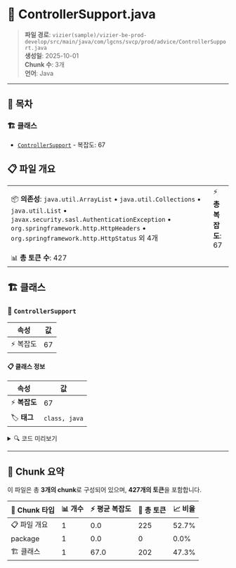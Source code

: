 # 📄 ControllerSupport.java

> **파일 경로**: `vizier(sample)/vizier-be-prod-develop/src/main/java/com/lgcns/svcp/prod/advice/ControllerSupport.java`  
> **생성일**: 2025-10-01  
> **Chunk 수**: 3개  
> **언어**: Java
---

## 📑 목차

### 🏗️ 클래스
- [`ControllerSupport`](#class-controllersupport) - 복잡도: 67

## 📋 파일 개요

| | |
|--|--|
| 📦 **의존성**: `java.util.ArrayList` • `java.util.Collections` • `java.util.List` • `javax.security.sasl.AuthenticationException` • `org.springframework.http.HttpHeaders` • `org.springframework.http.HttpStatus` 외 4개 | ⚡ **총 복잡도**: 67 |
| 📊 **총 토큰 수**: 427 |  |



## 🏗️ 클래스

### <a id="class-controllersupport"></a>🎯 `ControllerSupport`

| 속성 | 값 |
|------|----|
| ⚡ 복잡도 | 67 |



#### 📋 클래스 정보

| 속성 | 값 |
|------|----|
| ⚡ **복잡도** | 67 || 📍 **라인 범위** | 18-18 |
| 🏷️ **태그** | `class, java` |

<details>
<summary>🔍 코드 미리보기</summary>

```java
public class ControllerSupport {
	
	private static final String PACKAGE_PREFIX = "com.lgcns";
    private static final int MAX_LINES = 10;
    
    @ExceptionHandler(Exception.class)
	public ResponseEntity<?> handleException(Exception ex){
    	HttpHeaders headers = new HttpHeaders();
		headers.add("BIZError", "N");
		ErrorResponseBody body = new ErrorResponseBody();
		body.setErrorCode("500");
		body.setErrorMsg(ex.getMessage());
		body.setErrorDetail(getExceptionMessage(ex));
		body.setErrorStack(getErrorStack(ex));
		return new ResponseEntity<>(body, headers, HttpStatus.INTERNAL_SERVER_ERROR);
	}

	@ExceptionHandler(AuthenticationException.class)
	public ResponseEntity<?> handleAuthenticationException(Exception ex){
		HttpHeaders headers = new HttpHeaders();
		headers.add("AuthError", "...
```

**Chunk 정보**
- 🆔 **ID**: `dcb1e237a3eb`
- 📍 **라인**: 18-18
- 📊 **토큰**: 202
- 🏷️ **태그**: `class, java`

</details>

---





## 🧩 Chunk 요약

이 파일은 총 **3개의 chunk**로 구성되어 있으며, **427개의 토큰**을 포함합니다.

| 🧩 Chunk 타입 | 📊 개수 | ⚡ 평균 복잡도 | 📝 총 토큰 | 📈 비율 |
|---------------|--------|-------------|----------|--------|
| 📋 파일 개요 | 1 | 0.0 | 225 | 52.7% |
| package | 1 | 0.0 | 0 | 0.0% |
| 🏗️ 클래스 | 1 | 67.0 | 202 | 47.3% |

